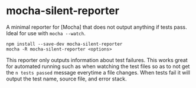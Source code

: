 # mocha-silent-reporter

A minimal reporter for [Mocha] that does not output anything if tests pass.
Ideal for use with `mocha --watch`.

    npm install --save-dev mocha-silent-reporter
    mocha -R mocha-silent-reporter <options>

This reporter only outputs information about test failures. This works great for
automated running such as when watching the test files so as to not get the
`n tests passed` message everytime a file changes. When tests fail it will
output the test name, source file, and error stack.
